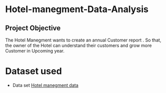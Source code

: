 # Hotel-manegment-Data-Analysis
## Project Objective
The Hotel Manegment wants to create an annual Customer report . So that, the owner of the Hotel can understand their customers and grow more Customer in Upcoming year.
# Dataset used
- Data set <a href="https://github.com/Sradha12/Data-Analysis-Dashboard/blob/main/Hotel%20Manegment.xlsb">Hotel manegment data<a/>
